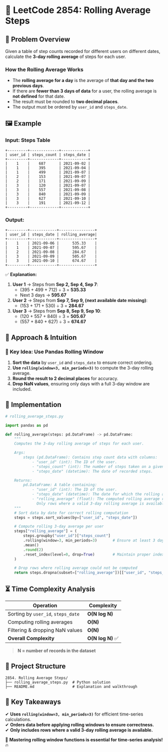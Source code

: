# 🚶 **LeetCode 2854: Rolling Average Steps**  

## 📌 **Problem Overview**  
Given a table of step counts recorded for different users on different dates, calculate the **3-day rolling average** of steps for each user.

### **How the Rolling Average Works**  
- The **rolling average for a day** is the average of **that day and the two previous days**.
- If there are **fewer than 3 days of data** for a user, the rolling average is **not defined** for that date.
- The result must be rounded to **two decimal places**.
- The output must be ordered by `user_id` and `steps_date`.

## 🖼 **Example**  
### **Input: Steps Table**
```
+---------+-------------+------------+
| user_id | steps_count | steps_date |
+---------+-------------+------------+
|    1    |    687      | 2021-09-02 |
|    1    |    395      | 2021-09-04 |
|    1    |    499      | 2021-09-07 |
|    2    |    153      | 2021-09-07 |
|    2    |    171      | 2021-09-09 |
|    3    |    120      | 2021-09-07 |
|    3    |    557      | 2021-09-08 |
|    3    |    840      | 2021-09-09 |
|    3    |    627      | 2021-09-10 |
|    3    |    191      | 2021-09-12 |
+---------+-------------+------------+
```

### **Output:**
```
+---------+------------+----------------+
| user_id | steps_date | rolling_average|
+---------+------------+----------------+
|    1    | 2021-09-06 |      535.33    |
|    1    | 2021-09-07 |      595.67    |
|    2    | 2021-09-08 |      284.67    |
|    3    | 2021-09-09 |      505.67    |
|    3    | 2021-09-10 |      674.67    |
+---------+------------+----------------+
```

✅ **Explanation:**  
1. **User 1** → Steps from **Sep 2, Sep 4, Sep 7**:
   - (395 + 499 + 712) ÷ 3 = **535.33**
   - Next 3 days → **595.67**
2. **User 2** → Steps from **Sep 7, Sep 9, (next available date missing)**:
   - (153 + 171 + 530) ÷ 3 = **284.67**
3. **User 3** → Steps from **Sep 8, Sep 9, Sep 10**:
   - (120 + 557 + 840) ÷ 3 = **505.67**
   - (557 + 840 + 627) ÷ 3 = **674.67**

## 🚀 **Approach & Intuition**  

### 🔹 **Key Idea: Use Pandas Rolling Window**
1. **Sort the data** by `user_id` and `steps_date` to ensure correct ordering.  
2. **Use `rolling(window=3, min_periods=3)`** to compute the 3-day rolling average.  
3. **Round the result to 2 decimal places** for accuracy.  
4. **Drop NaN values**, ensuring only days with a full 3-day window are included.  

## 📝 **Implementation**  

```python
# rolling_average_steps.py

import pandas as pd

def rolling_average(steps: pd.DataFrame) -> pd.DataFrame:
    """
    Computes the 3-day rolling average of steps for each user.

    Args:
        steps (pd.DataFrame): Contains step count data with columns:
            - "user_id" (int): The ID of the user.
            - "steps_count" (int): The number of steps taken on a given date.
            - "steps_date" (datetime): The date of recorded steps.

    Returns:
        pd.DataFrame: A table containing:
            - "user_id" (int): The ID of the user.
            - "steps_date" (datetime): The date for which the rolling average is calculated.
            - "rolling_average" (float): The computed rolling average rounded to two decimal places.
              Only rows where a valid 3-day rolling average is available are included.
    """
    # Sort data by date for correct rolling computation
    steps = steps.sort_values(by=["user_id", "steps_date"])

    # Compute rolling 3-day average per user
    steps["rolling_average"] = (
        steps.groupby("user_id")["steps_count"]
        .rolling(window=3, min_periods=3)       # Ensure at least 3 days for calculation
        .mean()
        .round(2)
        .reset_index(level=0, drop=True)        # Maintain proper indexing
    )

    # Drop rows where rolling average could not be computed
    return steps.dropna(subset=["rolling_average"])[["user_id", "steps_date", "rolling_average"]]

```

## ⏳ **Time Complexity Analysis**  

| Operation                             | Complexity |
|---------------------------------------|------------|
| Sorting by `user_id`, `steps_date`    | **O(N log N)** |
| Computing rolling averages            | **O(N)** |
| Filtering & dropping NaN values       | **O(N)** |
| **Overall Complexity**                 | **O(N log N)** ✅ |

> **N = number of records in the dataset**  

## 📂 **Project Structure**  

```
2854. Rolling Average Steps/
├── rolling_average_steps.py  # Python solution
├── README.md                 # Explanation and walkthrough
```

## 🎯 **Key Takeaways**  
✔ **Uses `rolling(window=3, min_periods=3)`** for efficient time-series calculations.  
✔ **Orders data before applying rolling windows to ensure correctness.**  
✔ **Only includes rows where a valid 3-day rolling average is available.**  

🚀 **Mastering rolling window functions is essential for time-series analysis!** 🔥